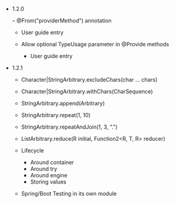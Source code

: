 - 1.2.0

  – @From("providerMethod") annotation
    - User guide entry  
  
  - Allow optional TypeUsage parameter in @Provide methods
    - User guide entry
  
- 1.2.1

  - Character|StringArbitrary.excludeChars(char … chars)
  - Character|StringArbitrary.withChars(CharSequence)
  - StringArbitrary.append(Arbitrary<String>)
  - StringArbitrary.repeat(1, 10)
  - StringArbitrary.repeatAndJoin(1, 3, ".")
  - ListArbitrary<T>.reduce(R initial, Function2<R, T, R> reducer)

  - Lifecycle
    - Around container
    - Around try
    - Around engine
    - Storing values
  
  - Spring/Boot Testing in its own module
 

